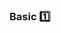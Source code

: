 <div id="title">

### Basic :one:

</div>

<div id="body">

<include src="useDefaultBranch/unit-inParent-asPanel.md" boilerplate />
<include src="dontRecycleVarsOrParams/unit-inParent-asPanel.md" boilerplate />
<include src="avoidEmptyCatchBlocks/unit-inParent-asPanel.md" boilerplate />
<include src="deleteDeadCode/unit-inParent-asPanel.md" boilerplate />

</div>

<div id="extras">

<include src="exercises.md" />

</div>